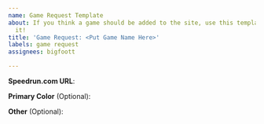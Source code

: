 ```yaml
---
name: Game Request Template
about: If you think a game should be added to the site, use this template to request
  it!
title: 'Game Request: <Put Game Name Here>'
labels: game request
assignees: bigfoott

---
```


**Speedrun.com URL**:

**Primary Color** (Optional):

**Other** (Optional):
